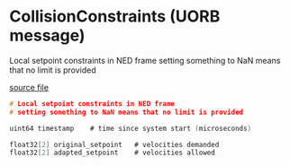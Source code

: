 # CollisionConstraints (UORB message)

Local setpoint constraints in NED frame
setting something to NaN means that no limit is provided

[source file](https://github.com/PX4/PX4-Autopilot/blob/release/1.15/msg/CollisionConstraints.msg)

```c
# Local setpoint constraints in NED frame
# setting something to NaN means that no limit is provided

uint64 timestamp	# time since system start (microseconds)

float32[2] original_setpoint   # velocities demanded
float32[2] adapted_setpoint    # velocities allowed

```
